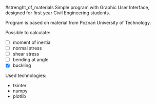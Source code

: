 #strenght_of_materials
Simple program with Graphic User Interface, designed for first year Civil Engineering students.

Program is based on material from Poznań University of Technology.

Possible to calculate:
- [ ] moment of inertia
- [ ] normal stress
- [ ] shear stress
- [ ] bending at angle
- [x] buckling

Used technologies:
- tkinter
- numpy
- plotlib
